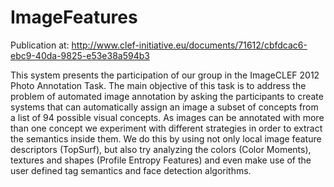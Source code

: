 ImageFeatures
=============
Publication at: http://www.clef-initiative.eu/documents/71612/cbfdcac6-ebc9-40da-9825-e53e38a594b3

This system presents the participation of our group in the ImageCLEF 2012 Photo Annotation Task. The main objective of this task is to address the problem of automated image annotation by asking the participants to create systems that can automatically assign an image a subset of concepts from a list of 94 possible visual concepts. As images can be annotated with more than one concept we experiment with different strategies in order to extract the semantics inside them. We do this by using not only local image feature descriptors (TopSurf), but also try analyzing the colors (Color Moments), textures and shapes (Profile Entropy Features) and even make use of the user defined tag semantics and face detection algorithms. 
